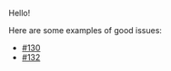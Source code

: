 Hello!

Here are some examples of good issues:
- [#130](https://github.com/SunstriderEmu/BugTracker/issues/334)
- [#132](https://github.com/SunstriderEmu/BugTracker/issues/336)
